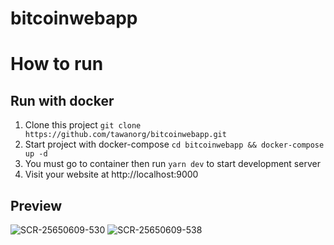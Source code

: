 # bitcoinwebapp
 
# How to run

## Run with docker

1. Clone this project ```git clone https://github.com/tawanorg/bitcoinwebapp.git```
2. Start project with docker-compose ```cd bitcoinwebapp && docker-compose up -d```
3. You must go to container then run ```yarn dev``` to start development server
4. Visit your website at http://localhost:9000

## Preview

![SCR-25650609-530](https://user-images.githubusercontent.com/10970130/172713353-6ba607dc-193e-4e5f-af02-1ffacf5d5b37.png)
![SCR-25650609-538](https://user-images.githubusercontent.com/10970130/172713357-45e5649f-fc65-4b83-90ad-c439a1d2f7ae.png)
